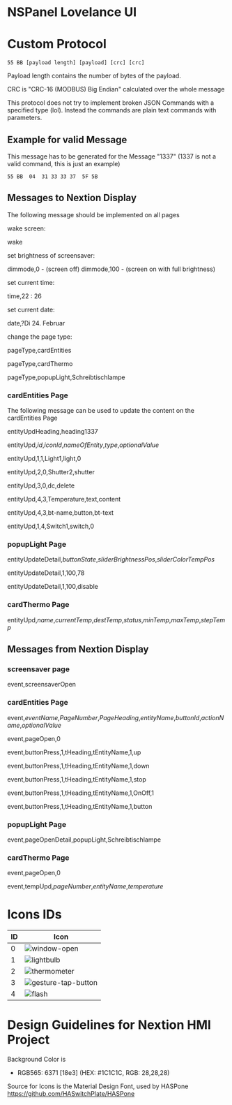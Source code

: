 # NSPanel Lovelance UI

# Custom Protocol
```
55 BB [payload length] [payload] [crc] [crc]
```

Payload length contains the number of bytes of the payload.

CRC is "CRC-16 (MODBUS) Big Endian" calculated over the whole message

This protocol does not try to implement broken JSON Commands with a specified type (lol).
Instead the commands are plain text commands with parameters.

## Example for valid Message
This message has to be generated for the Message "1337" (1337 is not a valid command, this is just an example)
```
55 BB  04  31 33 33 37  5F 5B
```
## Messages to Nextion Display

The following message should be implemented on all pages

wake screen:

wake

set brightness of screensaver:

dimmode,0 - (screen off)
dimmode,100 - (screen on with full brightness)

set current time:

time,22 : 26

set current date:

date,?Di 24. Februar

change the page type:

pageType,cardEntities

pageType,cardThermo

pageType,popupLight,Schreibtischlampe


### cardEntities Page

The following message can be used to update the content on the cardEntities Page

entityUpdHeading,heading1337

entityUpd,*id*,*iconId*,*nameOfEntity*,*type*,*optionalValue*

entityUpd,1,1,Light1,light,0

entityUpd,2,0,Shutter2,shutter

entityUpd,3,0,dc,delete

entityUpd,4,3,Temperature,text,content

entityUpd,4,3,bt-name,button,bt-text

entityUpd,1,4,Switch1,switch,0

### popupLight Page

entityUpdateDetail,*buttonState*,*sliderBrightnessPos*,*sliderColorTempPos*

entityUpdateDetail,1,100,78

entityUpdateDetail,1,100,disable

### cardThermo Page

entityUpd,*name*,*currentTemp*,*destTemp*,*status*,*minTemp*,*maxTemp*,*stepTemp*

## Messages from Nextion Display

### screensaver page

event,screensaverOpen

### cardEntities Page

event,*eventName*,*PageNumber*,*PageHeading*,*entityName*,*buttonId*,*actionName*,*optionalValue*

event,pageOpen,0

event,buttonPress,1,tHeading,tEntityName,1,up

event,buttonPress,1,tHeading,tEntityName,1,down

event,buttonPress,1,tHeading,tEntityName,1,stop

event,buttonPress,1,tHeading,tEntityName,1,OnOff,1

event,buttonPress,1,tHeading,tEntityName,1,button

### popupLight Page

event,pageOpenDetail,popupLight,Schreibtischlampe

### cardThermo Page

event,pageOpen,0

event,tempUpd,*pageNumber*,*entityName*,*temperature*

# Icons IDs

ID | Icon
-- | ----
0  | ![window-open](https://raw.githubusercontent.com/Templarian/MaterialDesign-SVG/0aeb4d612644d80d9d1fe242f705f362985de5dc/svg/window-open.svg)
1  | ![lightbulb](https://raw.githubusercontent.com/Templarian/MaterialDesign-SVG/0aeb4d612644d80d9d1fe242f705f362985de5dc/svg/lightbulb.svg)  
2  | ![thermometer](https://raw.githubusercontent.com/Templarian/MaterialDesign-SVG/0aeb4d612644d80d9d1fe242f705f362985de5dc/svg/thermometer.svg)
3  | ![gesture-tap-button](https://raw.githubusercontent.com/Templarian/MaterialDesign-SVG/0aeb4d612644d80d9d1fe242f705f362985de5dc/svg/gesture-tap-button.svg)
4  | ![flash](https://raw.githubusercontent.com/Templarian/MaterialDesign-SVG/0aeb4d612644d80d9d1fe242f705f362985de5dc/svg/flash.svg)


# Design Guidelines for Nextion HMI Project

Background Color is 
- RGB565: 6371 [18e3] (HEX: #1C1C1C, RGB: 28,28,28)

Source for Icons is the Material Design Font, used by HASPone
https://github.com/HASwitchPlate/HASPone


